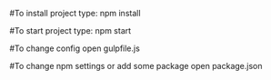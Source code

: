 #To install project type: npm install

#To start project type: npm start

#To change config open gulpfile.js

#To change npm settings or add some package open package.json



